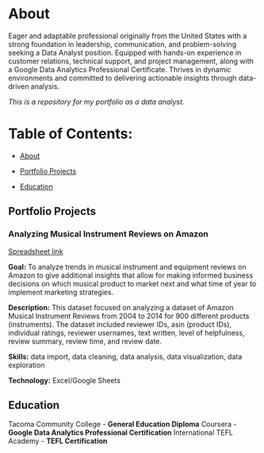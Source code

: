 # About <a name="about"></a>

Eager and adaptable professional originally from the United States with a strong foundation in leadership, communication, and problem-solving seeking a Data Analyst position. Equipped with hands-on experience in customer relations, technical support, and project management, along with a Google Data Analytics Professional Certificate. Thrives in dynamic environments and committed to delivering actionable insights through data-driven analysis.

*This is a repository for my portfolio as a data analyst.*

# Table of Contents:

- [About](#About)

- [Portfolio Projects](#Portfolio-Projects)

- [Education](#Education)

## Portfolio Projects <a name="porfolio-projects"></a>

### Analyzing Musical Instrument Reviews on Amazon 

[Spreadsheet link](https://docs.google.com/spreadsheets/d/1e0jJ0V8LyWQd3NcE3BezebxCdlhUmukMsUTKwlNSbU8/edit?usp=sharing)

**Goal:** To analyze trends in musical instrument and equipment reviews on Amazon to give additional insights that allow for making informed business decisions on which musical product to market next and what time of year to implement marketing strategies. 

**Description:** This dataset focused on analyzing a dataset of Amazon Musical Instrument Reviews from 2004 to 2014 for 900 different products (instruments). The dataset included reviewer IDs, asin (product IDs), individual ratings, reviewer usernames, text written, level of helpfulness, review summary, review time, and review date.

**Skills:** data import, data cleaning, data analysis, data visualization, data exploration

**Technology:** Excel/Google Sheets

## Education <a name="education"></a>

Tacoma Community College - **General Education Diploma**
Coursera - **Google Data Analytics Professional Certification**
International TEFL Academy - **TEFL Certification**

